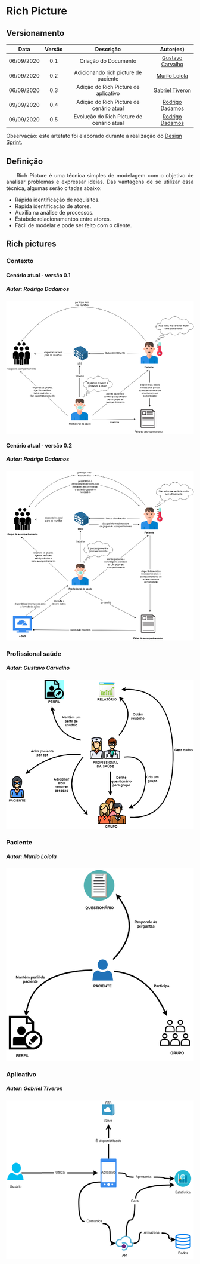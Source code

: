 # Rich Picture
## Versionamento
| Data | Versão | Descrição | Autor(es) |
|:----:|:------:|:---------:|:---------:|
| 06/09/2020 | 0.1 | Criação do Documento | [Gustavo Carvalho](https://github.com/gustavocarvalho1002) |
| 06/09/2020 | 0.2 | Adicionando rich picture de paciente | [Murilo Loiola](https://github.com/murilo-dan) |
| 06/09/2020 | 0.3 | Adição do Rich Picture de aplicativo | [Gabriel Tiveron](https://github.com/GabrielTiveron) |
| 09/09/2020 | 0.4 | Adição do Rich Picture de cenário atual | [Rodrigo Dadamos](https://github.com/Rdadamos) |
| 09/09/2020 | 0.5 | Evolução do Rich Picture de cenário atual | [Rodrigo Dadamos](https://github.com/Rdadamos) |

Observação: este artefato foi elaborado durante a realização do <a href="https://unbarqdsw.github.io/2020.1_G5_Diario_da_Saude/design_sprint/">Design Sprint</a>.

## Definição

<p align="justify">&emsp;&emsp;Rich Picture é uma técnica simples de modelagem com o objetivo de analisar problemas e expressar ideias. Das vantagens de se utilizar essa técnica, algumas serão citadas abaixo:</p>

- Rápida identificação de requisitos.
- Rápida identificacão de atores.
- Auxilia na análise de processos.
- Estabele relacionamentos entre atores.
- Fácil de modelar e pode ser feito com o cliente.

## Rich pictures
### Contexto
#### Cenário atual - versão 0.1
##### Autor: Rodrigo Dadamos
[![rp_cenario_atual_v0.1](./img/RP_cenario_atual_v0.1.png)](./img/RP_cenario_atual_v0.1.png)
#### Cenário atual - versão 0.2
##### Autor: Rodrigo Dadamos
[![rp_cenario_atual_v0.2](./img/RP_cenario_atual_v0.2.png)](./img/RP_cenario_atual_v0.2.png)
### Profissional saúde
##### Autor: Gustavo Carvalho
[![rich_picutre_profissional](./img/rich_picutre_profissional.png)](./img/rich_picutre_profissional.png)
### Paciente
##### Autor: Murilo Loiola
[![rich_picutre_paciente](./img/rp_paciente.png)](./img/rp_paciente.png)
### Aplicativo
##### Autor: Gabriel Tiveron
[![rich_picture_aplicativo](./img/RP_app.png)](./img/RP_app.png)

